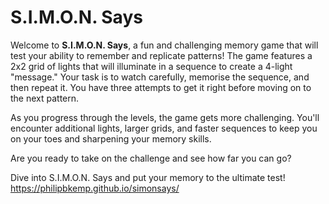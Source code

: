 # S.I.M.O.N. Says

Welcome to **S.I.M.O.N. Says**, a fun and challenging memory game that will test your ability to remember and replicate patterns! The game features a 2x2 grid of lights that will illuminate in a sequence to create a 4-light "message." Your task is to watch carefully, memorise the sequence, and then repeat it. You have three attempts to get it right before moving on to the next pattern.

As you progress through the levels, the game gets more challenging. You'll encounter additional lights, larger grids, and faster sequences to keep you on your toes and sharpening your memory skills.

Are you ready to take on the challenge and see how far you can go?

Dive into S.I.M.O.N. Says and put your memory to the ultimate test! https://philipbkemp.github.io/simonsays/
